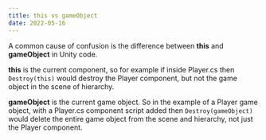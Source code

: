 ```yaml
---
title: this vs gameObject
date: 2022-05-16
---
```

A common cause of confusion is the difference between **this** and **gameObject** in Unity code.

**this** is the current component, so for example if inside Player.cs then `Destroy(this)` would destroy the Player component, but not the game object in the scene of hierarchy.

**gameObject** is the current game object. So in the example of a Player game object, with a Player.cs component script added then `Destroy(gameObject)` would delete the entire game object from the scene and hierarchy, not just the Player component.